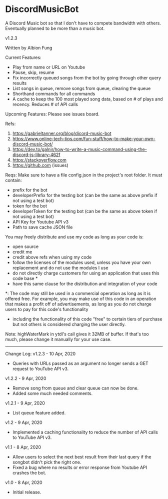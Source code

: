# DiscordMusicBot
A Discord Music bot so that I don't have to compete bandwidth with others. Eventually planned to be more than
a music bot.

v1.2.3

Written by Albion Fung

Current Features:
- Play from name or URL on Youtube
- Pause, skip, resume
- Fix incorrectly queued songs from the bot by going through other query results
- List songs in queue, remove songs from queue, clearing the queue
- Shorthand commands for all commands
- A cache to keep the 100 most played song data, based on # of plays and recency. Reduces # of API calls

Upcoming Features:
Please see issues board.

Refs:
1. https://gabrieltanner.org/blog/dicord-music-bot
2. https://www.online-tech-tips.com/fun-stuff/how-to-make-your-own-discord-music-bot/
3. https://dev.to/galnir/how-to-write-a-music-command-using-the-discord-js-library-462f
4. https://stackoverflow.com
5. https://github.com (issues)

Reqs: Make sure to have a file config.json in the project's root folder. It must contain:
- prefix for the bot
- developerPrefix for the testing bot (can be the same as above prefix if not using a test bot)
- token for the bot
- developerToken for the testing bot (can be the same as above token if not using a test bot)
- API Key for Youtube API v3
- Path to save cache JSON file

You may freely distribute and use my code as long as your code is:
- open source
- credit me
- credit above refs when using my code
- follow the licenses of the modules used, unless you have your own replacement and do
not use the modules I use
- do not directly charge customers for using an application that uses this code base *
- have this same clause for the distribution and integration of your code

*: The code may still be used in a commercial operation as long as it is offered free.
   For example, you may make use of this code in an operation that makes a profit off of
   advertisements, as long as you do not charge users to pay for this code's functionality
   - including the functionality of this code "free" to certain tiers of purchase but not
   others is considered charging the user directly.
   
   Note: highWaterMark in ytdl's call gives it 32MB of buffer. If that's too much, please change it
   manually for your use case.
   
__________________________________________________________________________________________________________
Change Log:
   v1.2.3 - 10 Apr, 2020
   - Queries with URLs passed as an argument no longer sends a GET request to YouTube API v3. 
   
   v1.2.2 - 9 Apr, 2020
   - Remove song from queue and clear queue can now be done. 
   - Added some much needed comments.
    
   v1.2.1 - 9 Apr, 2020
   - List queue feature added. 
   
   v1.2 - 9 Apr, 2020
   - Implemented a caching functionality to reduce the number of API calls to YouTube API v3. 
   
   v1.1 - 8 Apr, 2020
   - Allow users to select the next best result from their last query if the songbot didn't pick the right one.
   - Fixed a bug where no results or error response from Youtube API crashes the bot.
   
   v1.0 - 8 Apr, 2020
   - Initial release.
